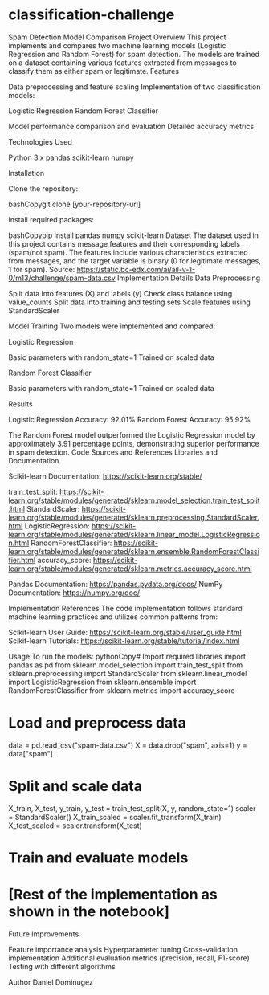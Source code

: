# classification-challenge

Spam Detection Model Comparison
Project Overview
This project implements and compares two machine learning models (Logistic Regression and Random Forest) for spam detection. The models are trained on a dataset containing various features extracted from messages to classify them as either spam or legitimate.
Features

Data preprocessing and feature scaling
Implementation of two classification models:

Logistic Regression
Random Forest Classifier


Model performance comparison and evaluation
Detailed accuracy metrics

Technologies Used

Python 3.x
pandas
scikit-learn
numpy

Installation

Clone the repository:

bashCopygit clone [your-repository-url]

Install required packages:

bashCopypip install pandas numpy scikit-learn
Dataset
The dataset used in this project contains message features and their corresponding labels (spam/not spam). The features include various characteristics extracted from messages, and the target variable is binary (0 for legitimate messages, 1 for spam).
Source: https://static.bc-edx.com/ai/ail-v-1-0/m13/challenge/spam-data.csv
Implementation Details
Data Preprocessing

Split data into features (X) and labels (y)
Check class balance using value_counts
Split data into training and testing sets
Scale features using StandardScaler

Model Training
Two models were implemented and compared:

Logistic Regression

Basic parameters with random_state=1
Trained on scaled data


Random Forest Classifier

Basic parameters with random_state=1
Trained on scaled data



Results

Logistic Regression Accuracy: 92.01%
Random Forest Accuracy: 95.92%

The Random Forest model outperformed the Logistic Regression model by approximately 3.91 percentage points, demonstrating superior performance in spam detection.
Code Sources and References
Libraries and Documentation

Scikit-learn Documentation: https://scikit-learn.org/stable/

train_test_split: https://scikit-learn.org/stable/modules/generated/sklearn.model_selection.train_test_split.html
StandardScaler: https://scikit-learn.org/stable/modules/generated/sklearn.preprocessing.StandardScaler.html
LogisticRegression: https://scikit-learn.org/stable/modules/generated/sklearn.linear_model.LogisticRegression.html
RandomForestClassifier: https://scikit-learn.org/stable/modules/generated/sklearn.ensemble.RandomForestClassifier.html
accuracy_score: https://scikit-learn.org/stable/modules/generated/sklearn.metrics.accuracy_score.html


Pandas Documentation: https://pandas.pydata.org/docs/
NumPy Documentation: https://numpy.org/doc/

Implementation References
The code implementation follows standard machine learning practices and utilizes common patterns from:

Scikit-learn User Guide: https://scikit-learn.org/stable/user_guide.html
Scikit-learn Tutorials: https://scikit-learn.org/stable/tutorial/index.html

Usage
To run the models:
pythonCopy# Import required libraries
import pandas as pd
from sklearn.model_selection import train_test_split
from sklearn.preprocessing import StandardScaler
from sklearn.linear_model import LogisticRegression
from sklearn.ensemble import RandomForestClassifier
from sklearn.metrics import accuracy_score

# Load and preprocess data
data = pd.read_csv("spam-data.csv")
X = data.drop("spam", axis=1)
y = data["spam"]

# Split and scale data
X_train, X_test, y_train, y_test = train_test_split(X, y, random_state=1)
scaler = StandardScaler()
X_train_scaled = scaler.fit_transform(X_train)
X_test_scaled = scaler.transform(X_test)

# Train and evaluate models
# [Rest of the implementation as shown in the notebook]
Future Improvements

Feature importance analysis
Hyperparameter tuning
Cross-validation implementation
Additional evaluation metrics (precision, recall, F1-score)
Testing with different algorithms

Author
Daniel Dominugez 
